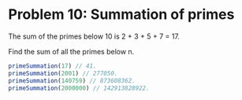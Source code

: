 # Problem 10: Summation of primes

The sum of the primes below 10 is 2 + 3 + 5 + 7 = 17.

Find the sum of all the primes below n.

```javascript
primeSummation(17) // 41.
primeSummation(2001) // 277050.
primeSummation(140759) // 873608362.
primeSummation(2000000) // 142913828922.
```